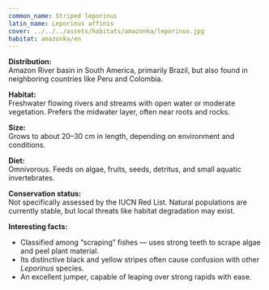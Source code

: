 ```yaml
---
common_name: Striped leporinus
latin_name: Leporinus affinis
cover: ../../../assets/habitats/amazonka/leporinus.jpg
habitat: amazonka/en
--- 
```

**Distribution:**  
Amazon River basin in South America, primarily Brazil, but also found in neighboring countries like Peru and Colombia.

**Habitat:**  
Freshwater flowing rivers and streams with open water or moderate vegetation. Prefers the midwater layer, often near roots and rocks.

**Size:**  
Grows to about 20–30 cm in length, depending on environment and conditions.

**Diet:**  
Omnivorous. Feeds on algae, fruits, seeds, detritus, and small aquatic invertebrates.

**Conservation status:**  
Not specifically assessed by the IUCN Red List. Natural populations are currently stable, but local threats like habitat degradation may exist.

**Interesting facts:**  
- Classified among “scraping” fishes — uses strong teeth to scrape algae and peel plant material.  
- Its distinctive black and yellow stripes often cause confusion with other *Leporinus* species.  
- An excellent jumper, capable of leaping over strong rapids with ease.
